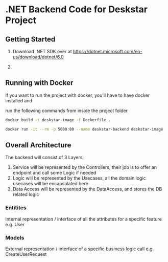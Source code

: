 # .NET Backend Code for Deskstar Project



## Getting Started



1. Download .NET SDK over at https://dotnet.microsoft.com/en-us/download/dotnet/6.0

2.



## Running with Docker

If you want to run the project with docker, you'll have to have docker installed and

run the following commands from inside the project folder.


``` bash 
docker build -t deskstar-image -f Dockerfile .
```

``` bash
docker run -it --rm -p 5000:80 --name deskstar-backend deskstar-image
```


## Overall Architecture

The backend will consist of 3 Layers:
1. Service
   will be represented by the Controllers, their job is to offer an endpoint and call some Logic if needed
2. Logic
   will be represented by the Usecases, all the domain logic usecases will be encapsulated here
3. Data Access
   will be represented by the DataAccess, and stores the DB related logic

### Entitites
Internal representation / interface of all the attributes for a specific feature e.g. User
### Models
External representation / interface of a specific business logic call e.g. CreateUserRequest